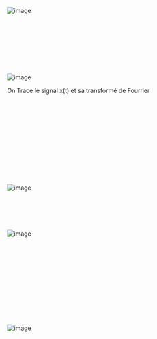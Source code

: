 

![image](https://user-images.githubusercontent.com/98362303/213957981-e13ae4bc-c52c-4939-b41b-2107a7162815.png)


<?xml version="1.0" encoding="UTF-8"?>
<svg xmlns="http://www.w3.org/2000/svg" viewBox="0 0 313.42 77.99"/>![image](https://user-images.githubusercontent.com/98362303/213958000-c4bdc3fa-8709-4830-8e17-012c31db2eba.png)


On Trace le signal x(t) et sa transformé de Fourrier
<?xml version="1.0" encoding="UTF-8"?>
<svg xmlns="http://www.w3.org/2000/svg" viewBox="0 0 480.56 186.72"/>![image](https://user-images.githubusercontent.com/98362303/213958009-eac52335-c04b-4f5f-8f35-c0ccb4ea7737.png)


<?xml version="1.0" encoding="UTF-8"?>
<svg xmlns="http://www.w3.org/2000/svg" viewBox="0 0 474.18 71"/>![image](https://user-images.githubusercontent.com/98362303/213960606-ffb46d4e-0bf5-420a-ad56-9dd6be07edbd.png)


<?xml version="1.0" encoding="UTF-8"?>
<svg xmlns="http://www.w3.org/2000/svg" viewBox="0 0 567.65 213.94"/>![image](https://user-images.githubusercontent.com/98362303/213960626-48dc04ab-ca47-4941-b716-2375a595e3c6.png)
